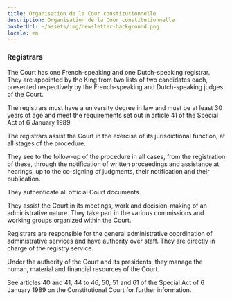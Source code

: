 ```yaml
---
title: Organisation de la Cour constitutionnelle
description: Organisation de la Cour constitutionnelle
posterUrl: ~/assets/img/newsletter-background.png
locale: en
---
```


### Registrars

The Court has one French-speaking and one Dutch-speaking registrar. They are appointed by the King from two lists of two candidates each, presented respectively by the French-speaking and Dutch-speaking judges of the Court.

The registrars must have a university degree in law and must be at least 30 years of age and meet the requirements set out in article 41 of the Special Act of 6 January 1989.

The registrars assist the Court in the exercise of its jurisdictional function, at all stages of the procedure.

They see to the follow-up of the procedure in all cases, from the registration of these, through the notification of written proceedings and assistance at hearings, up to the co-signing of judgments, their notification and their publication.

They authenticate all official Court documents.

They assist the Court in its meetings, work and decision-making of an administrative nature.
They take part in the various commissions and working groups organized within the Court.

Registrars are responsible for the general administrative coordination of administrative services and have authority over staff. They are directly in charge of the registry service.

Under the authority of the Court and its presidents, they manage the human, material and financial resources of the Court.

See articles 40 and 41, 44 to 46, 50, 51 and 61 of the Special Act of 6 January 1989 on the Constitutional Court for further information.
